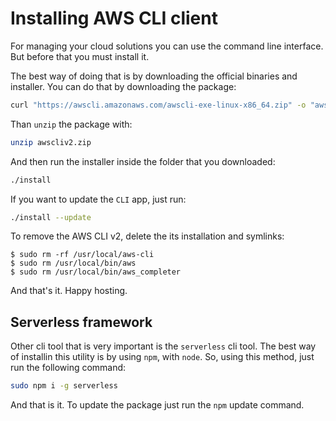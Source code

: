 # Installing AWS CLI client
For managing your cloud solutions you can use the command line interface. But before that you must install it.

The best way of doing that is by downloading the official binaries and installer. You can do that by downloading the package:

```bash
curl "https://awscli.amazonaws.com/awscli-exe-linux-x86_64.zip" -o "awscliv2.zip"
```

Than `unzip` the package with:

```bash
unzip awscliv2.zip
```

And then run the installer inside the folder that you downloaded:

```bash
./install
```

If you want to update the `CLI` app, just run:

```bash
./install --update
```

To remove the AWS CLI v2, delete the its installation and symlinks:
```
$ sudo rm -rf /usr/local/aws-cli
$ sudo rm /usr/local/bin/aws
$ sudo rm /usr/local/bin/aws_completer
```

And that's it. Happy hosting.

## Serverless framework
Other cli tool that is very important is the `serverless` cli tool. The best way of installin this utility is by using `npm`, with `node`. So, using this method, just run the following command:

```bash
sudo npm i -g serverless
```

And that is it. To update the package just run the `npm` update command.


